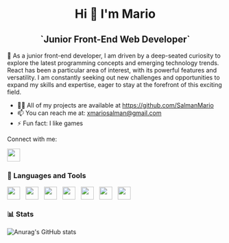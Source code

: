 # <h1 align="center"> Hi 👋 I'm Mario </h1>

<h2 align="center"> `Junior Front-End Web Developer`</h2>

🐻 As a junior front-end developer, I am driven by
a deep-seated curiosity to explore the latest
programming concepts and emerging
technology trends. React has been a particular
area of interest, with its powerful features and
versatility. I am constantly seeking out new
challenges and opportunities to expand my
skills and expertise, eager to stay at the
forefront of this exciting field.

- 👨‍💻 All of my projects are available at https://github.com/SalmanMario
- 📫 You can reach me at: xmariosalman@gmail.com
- ⚡ Fun fact: I like games

Connect with me:

[<img width="30px" src="https://cdn.jsdelivr.net/gh/devicons/devicon/icons/linkedin/linkedin-original.svg" />
](https://www.linkedin.com/in/mario-salman/)

### 💼 Languages and Tools

<img align="left" width="30px" style="padding-right:10px" src="https://cdn.jsdelivr.net/gh/devicons/devicon/icons/html5/html5-original.svg" />
<img align="left" width="30px" style="padding-right:10px" src="https://cdn.jsdelivr.net/gh/devicons/devicon/icons/css3/css3-original.svg" />
<img align="left" width="30px" style="padding-right:10px" src="https://cdn.jsdelivr.net/gh/devicons/devicon/icons/javascript/javascript-original.svg" />
<img align="left" width="30px" style="padding-right:10px" src="https://cdn.jsdelivr.net/gh/devicons/devicon/icons/bootstrap/bootstrap-original.svg" />
<img align="left" width="30px" style="padding-right:10px" src="https://cdn.jsdelivr.net/gh/devicons/devicon/icons/materialui/materialui-original.svg" />
<img align="left" width="30px" style="padding-right:10px" src="https://cdn.jsdelivr.net/gh/devicons/devicon/icons/github/github-original.svg" />
<img width="30px" style="padding-right:10px" src="https://cdn.jsdelivr.net/gh/devicons/devicon/icons/react/react-original.svg" />

### 📊 Stats

![Anurag's GitHub stats](https://github-readme-stats.vercel.app/api?username=salmanmario&theme=tokyonight&show_icons=true)
